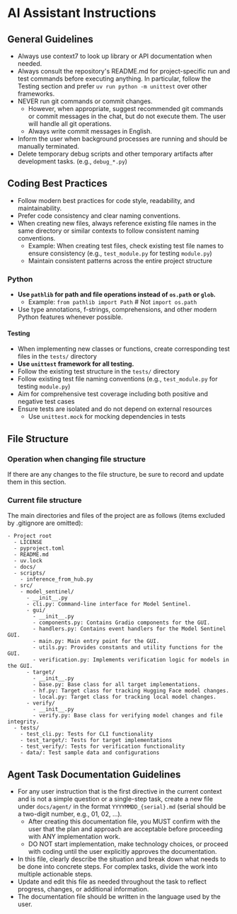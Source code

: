# AI Assistant Instructions

## General Guidelines

- Always use context7 to look up library or API documentation when needed.
- Always consult the repository's README.md for project-specific run and test commands before executing anything. In particular, follow the Testing section and prefer `uv run python -m unittest` over other frameworks.
- NEVER run git commands or commit changes.
  - However, when appropriate, suggest recommended git commands or commit messages in the chat, but do not execute them. The user will handle all git operations.
  - Always write commit messages in English.
- Inform the user when background processes are running and should be manually terminated.
- Delete temporary debug scripts and other temporary artifacts after development tasks. (e.g., `debug_*.py`)

## Coding Best Practices

- Follow modern best practices for code style, readability, and maintainability.
- Prefer code consistency and clear naming conventions.
- When creating new files, always reference existing file names in the same directory or similar contexts to follow consistent naming conventions.
  - Example: When creating test files, check existing test file names to ensure consistency (e.g., `test_module.py` for testing `module.py`)
  - Maintain consistent patterns across the entire project structure

### Python

- **Use `pathlib` for path and file operations instead of `os.path` or `glob`.**
  - Example: `from pathlib import Path` # Not `import os.path`
- Use type annotations, f-strings, comprehensions, and other modern Python features whenever possible.

#### Testing

- When implementing new classes or functions, create corresponding test files in the `tests/` directory
- **Use `unittest` framework for all testing.**
- Follow the existing test structure in the `tests/` directory
- Follow existing test file naming conventions (e.g., `test_module.py` for testing `module.py`)
- Aim for comprehensive test coverage including both positive and negative test cases
- Ensure tests are isolated and do not depend on external resources
  - Use `unittest.mock` for mocking dependencies in tests

## File Structure

### Operation when changing file structure

If there are any changes to the file structure, be sure to record and update them in this section.

### Current file structure

The main directories and files of the project are as follows (items excluded by .gitignore are omitted):

```file
- Project root
  - LICENSE
  - pyproject.toml
  - README.md
  - uv.lock
  - docs/
  - scripts/
    - inference_from_hub.py
  - src/
    - model_sentinel/
      - __init__.py
      - cli.py: Command-line interface for Model Sentinel.
      - gui/
        - __init__.py
        - components.py: Contains Gradio components for the GUI.
        - handlers.py: Contains event handlers for the Model Sentinel GUI.
        - main.py: Main entry point for the GUI.
        - utils.py: Provides constants and utility functions for the GUI.
        - verification.py: Implements verification logic for models in the GUI.
      - target/
        - __init__.py
        - base.py: Base class for all target implementations.
        - hf.py: Target class for tracking Hugging Face model changes.
        - local.py: Target class for tracking local model changes.
      - verify/
        - __init__.py
        - verify.py: Base class for verifying model changes and file integrity.
  - tests/
    - test_cli.py: Tests for CLI functionality
    - test_target/: Tests for target implementations
    - test_verify/: Tests for verification functionality
    - data/: Test sample data and configurations
```

## Agent Task Documentation Guidelines

- For any user instruction that is the first directive in the current context and is not a simple question or a single-step task, create a new file under `docs/agent/` in the format `YYYYMMDD_{serial}.md` (serial should be a two-digit number, e.g., 01, 02, ...).
  - After creating this documentation file, you MUST confirm with the user that the plan and approach are acceptable before proceeding with ANY implementation work.
  - DO NOT start implementation, make technology choices, or proceed with coding until the user explicitly approves the documentation.
- In this file, clearly describe the situation and break down what needs to be done into concrete steps. For complex tasks, divide the work into multiple actionable steps.
- Update and edit this file as needed throughout the task to reflect progress, changes, or additional information.
- The documentation file should be written in the language used by the user.
